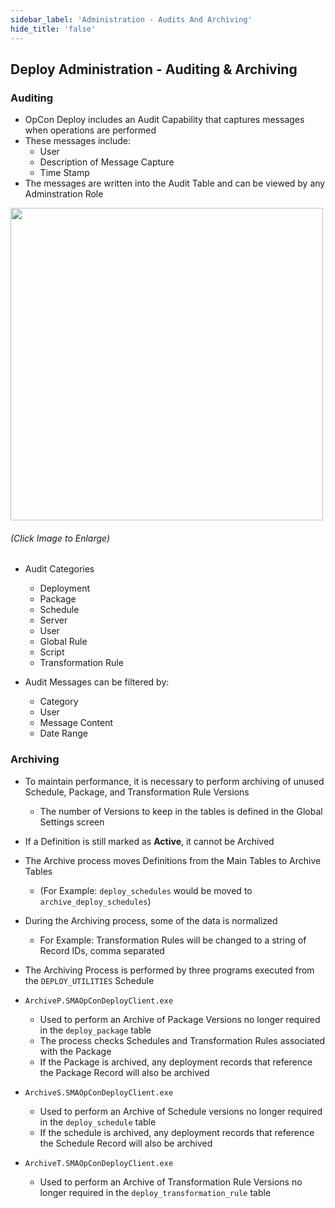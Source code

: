 ```yaml
---
sidebar_label: 'Administration - Audits And Archiving'
hide_title: 'false'
---
```


## Deploy Administration - Auditing & Archiving

### Auditing

* OpCon Deploy includes an Audit Capability that captures messages when operations are performed
* These messages include:
    - User
    - Description of Message Capture
    - Time Stamp
* The messages are written into the Audit Table and can be viewed by any Adminstration Role

<a href="imgdeploy/Deployimg013.png" target="_blank"><img src="imgdeploy/Deployimg013.png" width="500"></img></a>

###### (Click Image to Enlarge)

* Audit Categories
    - Deployment
    - Package
    - Schedule
    - Server
    - User
    - Global Rule
    - Script
    - Transformation Rule

* Audit Messages can be filtered by:
    - Category
    - User
    - Message Content
    - Date Range


### Archiving

* To maintain performance, it is necessary to perform archiving of unused Schedule, Package, and Transformation Rule Versions
    - The number of Versions to keep in the tables is defined in the Global Settings screen

* If a Definition is still marked as **Active**, it cannot be Archived

* The Archive process moves Definitions from the Main Tables to Archive Tables
    - (For Example: ```deploy_schedules``` would be moved to ```archive_deploy_schedules```)

* During the Archiving process, some of the data is normalized
    - For Example: Transformation Rules will be changed to a string of Record IDs, comma separated

* The Archiving Process is performed by three programs executed from the ```DEPLOY_UTILITIES``` Schedule

* ```ArchiveP.SMAOpConDeployClient.exe```
    - Used to perform an Archive of Package Versions no longer required in the ```deploy_package``` table
    - The process checks Schedules and Transformation Rules associated with the Package
    - If the Package is archived, any deployment records that reference the Package Record will also be archived

* ```ArchiveS.SMAOpConDeployClient.exe```
    - Used to perform an Archive of Schedule versions no longer required in the ```deploy_schedule``` table
    - If the schedule is archived, any deployment records that reference the Schedule Record will also be archived

* ```ArchiveT.SMAOpConDeployClient.exe```
    - Used to perform an Archive of Transformation Rule Versions no longer required in the ```deploy_transformation_rule``` table